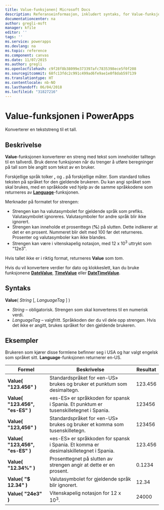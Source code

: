 ```yaml
---
title: Value-funksjonen| Microsoft Docs
description: Referanseinformasjon, inkludert syntaks, for Value-funksjonen i PowerApps
documentationcenter: na
author: gregli-msft
manager: kfile
editor: ''
tags: ''
ms.service: powerapps
ms.devlang: na
ms.topic: reference
ms.component: canvas
ms.date: 11/07/2015
ms.author: gregli
ms.openlocfilehash: c9f28f8b38099e373397afc7835398ece5f0f208
ms.sourcegitcommit: 68fc13fdc2c991c499ad6fe9ae1e0f8dab597139
ms.translationtype: HT
ms.contentlocale: nb-NO
ms.lasthandoff: 06/04/2018
ms.locfileid: "31827216"
---
```

# <a name="value-function-in-powerapps"></a>Value-funksjonen i PowerApps
Konverterer en tekststreng til et tall.

## <a name="description"></a>Beskrivelse
**Value**-funksjonen konverterer en streng med tekst som inneholder talltegn til en tallverdi. Bruk denne funksjonen når du trenger å utføre beregninger på tall som ble angitt som tekst av en bruker.

Forskjellige språk tolker **,** og **.** på forskjellige måter.  Som standard tolkes teksten på språket for den gjeldende brukeren.  Du kan angi språket som skal brukes, med en språkkode ved hjelp av de samme språkkodene som returneres av **[Language](function-language.md)**-funksjonen.

Merknader på formatet for strengen:

* Strengen kan ha valutasymbolet for gjeldende språk som prefiks.  Valutasymbolet ignoreres.  Valutasymboler for andre språk blir ikke ignorert.
* Strengen kan inneholde et prosenttegn (**%**) på slutten. Dette indikerer at det er en prosent.  Nummeret blir delt med 100 før det returneres.  Prosenter og valutasymboler kan ikke blandes.
* Strengen kan være i vitenskapelig notasjon, med 12 x 10<sup>3</sup> uttrykt som "12e3".

Hvis tallet ikke er i riktig format, returneres **Value** som *tom*.

Hvis du vil konvertere verdier for dato og klokkeslett, kan du bruke funksjonene [**DateValue**](function-datevalue-timevalue.md), [**TimeValue**](function-datevalue-timevalue.md) eller [**DateTimeValue**](function-datevalue-timevalue.md).

## <a name="syntax"></a>Syntaks
**Value**( *String* [, *LanguageTag* ] )

* *String* – obligatorisk. Strengen som skal konverteres til en numerisk verdi.
* *LanguageTag* – valgfritt.  Språkkoden der du vil dele opp strengen.  Hvis det ikke er angitt, brukes språket for den gjeldende brukeren.

## <a name="examples"></a>Eksempler
Brukeren som kjører disse formlene befinner seg i USA og har valgt engelsk som språket sitt.  **Language**-funksjonen returnerer en-US.

| Formel | Beskrivelse | Resultat |
| --- | --- | --- |
| **Value( "123.456" )** |Standardspråket for «en-US» brukes og bruker et punktum som desimaltegn. |123.456 |
| **Value( "123.456", "es-ES" )** |«es-ES» er språkkoden for spansk i Spania.  Et punktum er tusenskilletegnet i Spania. |123456 |
| **Value( "123,456" )** |Standardspråket for «en-US» brukes og bruker et komma som tusenskilletegn. |123456 |
| **Value( "123,456", "es-ES" )** |«es-ES» er språkkoden for spansk i Spania.  Et komma er desimalskilletegnet i Spania. |123.456 |
| **Value( "12.34%" )** |Prosenttegnet på slutten av strengen angir at dette er en prosent. |0.1234 |
| **Value( "$ 12.34" )** |Valutasymbolet for gjeldende språk blir ignorert. |12.34 |
| **Value( "24e3" )** |Vitenskapelig notasjon for 12 x 10<sup>3</sup>. |24000 |

